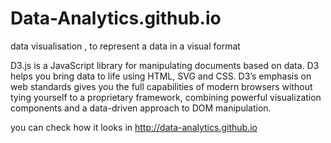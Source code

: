 Data-Analytics.github.io
========================
data visualisation  ,  to represent a data in a visual format 

D3.js is a JavaScript library for manipulating documents based on data. 
D3 helps you bring data to life using HTML, SVG and CSS. D3’s emphasis 
on web standards gives you the full capabilities of modern browsers 
without tying yourself to a proprietary framework, combining powerful 
visualization components and a data-driven approach to DOM manipulation.

you can check how it looks in http://data-analytics.github.io